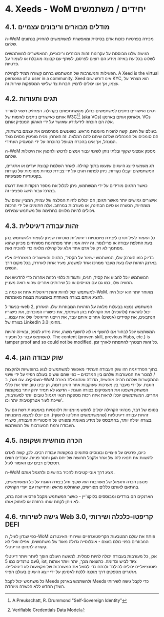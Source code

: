 # 4. Xeeds - WoM יחידים / משתמשים

## 4.1. מודלים מבוזרים וריבונים עצמיים

ה-WoM מכירה בפרטיות כזכות אדם בסיסית ומאפשרת למשתמשים להחזיק בנתונים שלהם.

הגישה שלנו מבוססת על עקרונות זהות מבוזרים וריבוניים, המאפשרים למשתמשים לשלוט בכל עת באיזה מידע הם רוצים לפרסם, לשתף עם קבוצה מוגבלת או לשמור על פרטיות.

הפעילות והמעורבות של המשתמש ברחם קשורה תמיד לקהילה. A Xeed is the virtual persona of a user in a community. Xeed אינו דורש שום KYC, הוא מצהיר על עצמו, אך אנו יכולים לדמיין חברות צד שלישי המספקות שירות זה.

## 4.2. תגים ותעודות

תגים ואישורים ניתנים למשתמשים כחלק מהשתתפותם בקהילה. המחזיק רשאי להוריד אותם כאישורים ניתנים לאימות של W3C[^7][^8] (aka VCs) ולאחסן אותם בארנקו. VCs אלה הם הוכחה לידע/ידע שאושר על ידי הארגון המנפיק אותם.

בעולם של היום, קשה להוכיח מיומנות מראש. כשאנשים מפרסמים את עצמם ברשתות, הם סומכים על המנהלים שלהם שיתנו להם המלצה. זה האחרון מניח מוניטין מסוים מצד המנהל, אך אינו בהכרח מטופל כהוכחה על ידי המעסיק העתידי.

ה-WoM מספק אמצעי שקוף ובלתי ניתן לשינוי עבור אנשים לרכוש ולהפגין את היכולות שלהם.

תג משמש לייצג הישגים שנעשו בתוך קהילה. לאחר השלמת קבוצת יעדים או אתגרים, המשתמשים יקבלו נקודות. ניתן לפתוח תגים על ידי צבירת כמויות מסוימות של נקודות בקטגוריות ספציפיות.

כאשר התגים מורידים על ידי המשתמש, ניתן לכלול את מספר הנקודות ואת דרגתו במרכז עבור הישג ספציפי זה.

אישורים גמישים יותר מאשר תגים; הם יכולים להיות המלצה של עמית, המציין שנים של מומחיות, הכשרה או סיום הבחינה, או מעורבות במרחב. אלה חתומים על ידי הרכזת ויכולים להיות מלווים בחתימה של משתמש עמיתים.

## 4.3. זהות עבודה דיגיטלית

כל האמור לעיל תורם ליצירת מיומנויות דיגיטליות מוכחות שניתן לשמור ולהשתמש בהן בעת החלפת עבודה או פרילנסר. זה יהיה אמין יותר מפתרונות מסורתיים מכיוון שהוא מסתמך לא רק על אדם אחד אלא על קהילה מלאה כדי להוכיח זאת.

בדיוק כמו הארנק שלו, המשתמש ישמור על הקסיד, התגים והאישורים המצורפים אליו בארנק הזהות שלו בעת מעבר ממרכז אחד למשנהו, מעיר אחת לאחרת, בכל מקום דרך הנשים.

המשתמש יוכל להביע את קסיד, תגים, ותעודות כלפי רכזות אחרות כדי להדגיש את החוויה שלו, כמו גם עם מגייסים או כל שירותים אחרים שהוא רואה מעניין.

למשתמש יכול להיות זהות דיגיטלית אחת או כמה ב-WoM. מאוחר יותר הוא יכול היה להציג אותם בצורה מאוחדת באמצעות מצגות מאומתות.

בניגוד ל-web 2, המשתמש נמצא בבעלות מלאה על הזהויות המבוזרות שלו. האחרון יכול להראות (ולהוכיח) את הקהילות בהן השתתף, את כישוריו המוכחים, את כישוריו הנתבעים, את קסידים (אנשים) אחרים איתם עבד, את הייצוג הדיגיטלי שלו את עצמו... בצורה של LinkedIn 3.0 מהימן.

המשתמש יוכל לבחור אם לחשוף או לא לחשוף משהו, איזה מידע לספק, ובאיזה זהויות להשתמש עבור כל תפקיד. The content (proven skill, previous Hubs, etc.) is tamper proof and so could not be modified. כל זהות תצטרך להתפתח לאורך זמן.

## 4.4. שוק עבודה הוגן

בתוך הפרדיגמה הזו שוק העבודה העתידי מאפשר למשתמשים לנוע בחופשיות ולהקצות / למכור את המעורבות שלהם בין המרכזים – כפי שהם עושים בעולם הפיזי על ידי שינוי מעסיקים. עם זאת, ב-WoM ההתקשרות שלהם תהיה מוחשית, מדודה ומתוגמלת בצורה הוגנת. על ידי מעבר בין מערכות שעוקבות אחר היגיון דומה, הן יבינו טוב יותר את כללי המשחק וישפטו את המעסיקים בצורה הוגנת - הדשא לא תמיד ירוק יותר במקומות אחרים. המשתמשים יוכלו לראות איזה רכזת מספקת תנאי תגמול טובים יותר למעורבות, שייכת לעיר אטרקטיבית יותר וכו'.

בסופו של דבר, מנהיגי הקהילה יכולים לחפש מיומנויות רלוונטיות באמצעות רשת וום של זהויות עבודה דיגיטליות (שהמשתמשים החליטו לחשוף). הם יוכלו למצוא מיומנויות בצורה יעילה יותר, בהתבסס על מידע מאומת ומפורט על היסטוריית העבודה, כישורי העבודה ורמת המעורבות של המשתמש.

## 4.5. הכרה מוחשית ושקופה

כיום, פרטים על פיצויים ובונוסים סתומים במקומות עבודה רבים. לכן, קשה לאדם להשוות את תנאיו לזה של אחר ולקבל תחושה של יחס הוגן וחסר פניות. עובדים חווים תסכולים רבים עם האמור לעיל.

ה-WoM מציג דרך אובייקטיבית להכיר בהישגים ולתגמל אותם.

מנגנון הכרה ותגמול של מעורבות הוא שקוף וחל בצורה הוגנת על כל המשתמשים, בהתאם לאותם כללים מפורשים, שהוחלטו מראש והתיישרו עם יעדי הקהילה.

הארנקים הם בודדים ומבוססים בלוקצ'יין - כאשר המשתמש מקבל פרס או זוכה בתג, לא ניתן לקחת אותו בחזרה או למחוק אותו.

## 4.6. גישה לשירותי Web 3.0, קריפטו-כלכלה ושירותי DEFI

כפי שנדון לעיל, ה-WoM פותח את עולם המטבעות הקריפטוגרפיים ושירותי האינטרנט המבוזרים בפני כולם בעצם - אוכלוסייה גדולה מאוד של משתמשים, אפילו אולי לא קשורה לתחום הדיגיטלי.

אכן, כל מעורבות בעבודה יכולה להיות סמלית. למעשה העולם הופך ליותר ויותר דיגיטלי עם טרנדים כמו 5G, iot, ציוד לביש וכדומה. כתוצאה מכך, יותר ויותר אותות פוטנציאליים יכולים להילכד ולנתח כדי לסמל את המעורבות של מקצועות לא דיגיטליים. אתגרים מספקים דרך מוכנה ללכת לאסימן על ידי ייצוג הישגים בעולם הפיזי.

כל משתמש יכול לקבל Meeds ולהשתמש בארנק Meeds כדי לקבל גישה לשירותי העידן החדש ללא הכשרה מיוחדת.

[^7]: A.Preukschatt, R. Drummond "Self-Sovereign Identity"
[^8]: Verifiable Credentials Data Model
